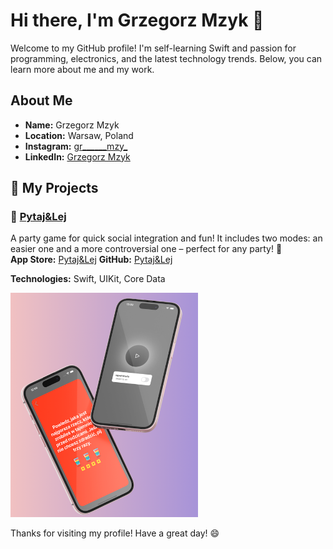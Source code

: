 # Hi there, I'm Grzegorz Mzyk 👋

Welcome to my GitHub profile! I'm self-learning Swift and passion for programming, electronics, and the latest technology trends. Below, you can learn more about me and my work.

## About Me

- **Name:** Grzegorz Mzyk
- **Location:** Warsaw, Poland
- **Instagram:** [gr______mzy_](https://www.instagram.com/gr______mzy_?igsh=dDVkNzI5M2Zhb2pw&utm_source=qr)
- **LinkedIn:** [Grzegorz Mzyk](https://www.linkedin.com/in/grmzy?utm_source=share&utm_campaign=share_via&utm_content=profile&utm_medium=ios_app)

## 📱 My Projects

### 📌 [Pytaj&Lej](https://github.com/GrzegorzMzyk/CardGame)
A party game for quick social integration and fun! It includes two modes: an easier one and a more controversial one – perfect for any party! 🥂  
**App Store:** [Pytaj&Lej](https://apps.apple.com/pl/app/pytaj-lej/id6741776540?l=pl) 
**GitHub:** [Pytaj&Lej](https://github.com/GrzegorzMzyk/CardGame) 

**Technologies:** Swift, UIKit, Core Data  

 <img src="https://github.com/GrzegorzMzyk/CardGame/blob/cdd53e539db5cb842498c05403ded7b66f89f7c9/pytajLej2.png" width="300" alt="Opis obrazka">

Thanks for visiting my profile! Have a great day! 😄
